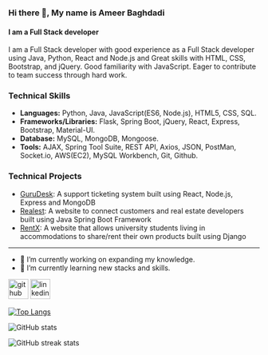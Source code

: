 ### Hi there 👋, My name is Ameer Baghdadi
#### I am a Full Stack developer
I am a Full Stack developer with good experience as a Full Stack developer using Java, Python, React and Node.js and Great skills with HTML, CSS, Bootstrap, and jQuery. Good familiarity with JavaScript. Eager to contribute to team success through hard work.

<h3>Technical Skills</h3>

* **Languages:** Python, Java, JavaScript(ES6, Node.js), HTML5, CSS, SQL.<br>
* **Frameworks/Libraries:** Flask, Spring Boot, jQuery, React, Express, Bootstrap, Material-UI.<br>
* **Database:** MySQL, MongoDB, Mongoose.<br>
* **Tools:** AJAX, Spring Tool Suite, REST API, Axios, JSON, PostMan, Socket.io, AWS(EC2), MySQL Workbench, Git, Github.<br>

<h3>Technical Projects</h3>

* [GuruDesk](https://github.com/ameerbaghdadi/GuruDesk): A support ticketing system built using React, Node.js, Express and MongoDB<br>
* [Realest](https://github.com/ameerbaghdadi/Realest): A website to connect customers and real estate developers built using Java Spring Boot Framework<br>
* [RentX](https://github.com/ameerbaghdadi/RentXProject): A website that allows university students living in accommodations to share/rent their own products built using Django<br>

<hr>

- 🔭 I’m currently working on expanding my knowledge.
- 🌱 I’m currently learning new stacks and skills.

[<img src='https://cdn.jsdelivr.net/npm/simple-icons@3.0.1/icons/github.svg' alt='github' height='40'>](https://github.com/ameerbaghdadi)  [<img src='https://cdn.jsdelivr.net/npm/simple-icons@3.0.1/icons/linkedin.svg' alt='linkedin' height='40'>](https://www.linkedin.com/in/ameerbaghdadi/)  

[![Top Langs](https://github-readme-stats.vercel.app/api/top-langs/?username=ameerbaghdadi)](https://github.com/anuraghazra/github-readme-stats)

![GitHub stats](https://github-readme-stats.vercel.app/api?username=ameerbaghdadi&show_icons=true)  

![GitHub streak stats](https://github-readme-streak-stats.herokuapp.com/?user=ameerbaghdadi)  
